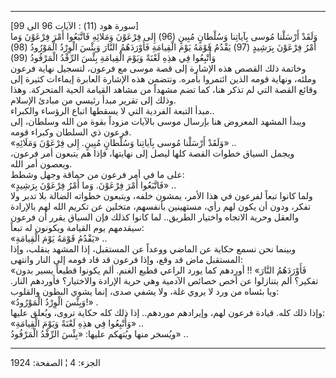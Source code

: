------------------------------------------------------------------------

\[سورة هود (11) : الآيات 96 الى 99\]  
وَلَقَدْ أَرْسَلْنا مُوسى بِآياتِنا وَسُلْطانٍ مُبِينٍ (96) إِلى فِرْعَوْنَ وَمَلائِهِ فَاتَّبَعُوا أَمْرَ
فِرْعَوْنَ وَما أَمْرُ فِرْعَوْنَ بِرَشِيدٍ (97) يَقْدُمُ قَوْمَهُ يَوْمَ الْقِيامَةِ فَأَوْرَدَهُمُ النَّارَ وَبِئْسَ
الْوِرْدُ الْمَوْرُودُ (98) وَأُتْبِعُوا فِي هذِهِ لَعْنَةً وَيَوْمَ الْقِيامَةِ بِئْسَ الرِّفْدُ الْمَرْفُودُ
(99)  
وخاتمة ذلك القصص هذه الإشارة إلى قصة موسى مع فرعون، لتسجيل نهاية فرعون
وملئه، ونهاية قومه الذين ائتمروا بأمره. وتتضمن هذه الإشارة العابرة
إيماءات كثيرة إلى وقائع القصة التي لم تذكر هنا، كما تضم مشهداً من مشاهد
القيامة الحية المتحركة. وهذا وذلك إلى تقرير مبدأ رئيسي من مبادئ
الإسلام.  
مبدأ التبعة الفردية التي لا يسقطها اتباع الرؤساء والكبراء..  
ويبدأ المشهد المعروض هنا بإرسال موسى بالآيات مزوداً بقوة من الله وسلطان،
إلى فرعون ذي السلطان وكبراء قومه.  
«وَلَقَدْ أَرْسَلْنا مُوسى بِآياتِنا وَسُلْطانٍ مُبِينٍ. إِلى فِرْعَوْنَ وَمَلَائِهِ» ..  
ويجمل السياق خطوات القصة كلها ليصل إلى نهايتها، فإذا هم يتبعون أمر
فرعون، ويعصون أمر الله.  
على ما في أمر فرعون من حماقة وجهل وشطط:  
«فَاتَّبَعُوا أَمْرَ فِرْعَوْنَ. وَما أَمْرُ فِرْعَوْنَ بِرَشِيدٍ» ..  
ولما كانوا تبعاً لفرعون في هذا الأمر، يمشون خلفه، ويتبعون خطواته الضالة
بلا تدبر ولا تفكر، ودون أن يكون لهم رأي، مستهينين بأنفسهم، متخلين عن
تكريم الله لهم بالإرادة والعقل وحرية الاتجاه واختيار الطريق.. لما كانوا
كذلك فإن السياق يقرر أن فرعون سيقدمهم يوم القيامة ويكونون له تبعاً:  
«يَقْدُمُ قَوْمَهُ يَوْمَ الْقِيامَةِ» ..  
وبينما نحن نسمع حكاية عن الماضي ووعداً عن المستقبل، إذا المشهد ينقلب،
وإذا المستقبل ماض قد وقع، وإذا فرعون قد قاد قومه إلى النار وانتهى:  
«فَأَوْرَدَهُمُ النَّارَ» !! أوردهم كما يورد الراعي قطيع الغنم. ألم يكونوا قطيعاً
يسير بدون تفكير؟ ألم يتنازلوا عن أخص خصائص الآدمية وهي حرية الإرادة
والاختيار؟ فأوردهم النار. ويا بئساه من ورد لا يروي غلة، ولا يشفي صدى،
إنما يشوي البطون والقلوب:  
«وَبِئْسَ الْوِرْدُ الْمَوْرُودُ!» .  
وإذا ذلك كله. قيادة فرعون لهم، وإيرادهم موردهم.. إذا ذلك كله حكاية تروى،
ويُعلق عليها:  
«وَأُتْبِعُوا فِي هذِهِ لَعْنَةً وَيَوْمَ الْقِيامَةِ» ..  
ويُسخر منها ويُتهكم عليها: «بِئْسَ الرِّفْدُ الْمَرْفُودُ» ..

------------------------------------------------------------------------

الجزء: 4 ¦ الصفحة: 1924
